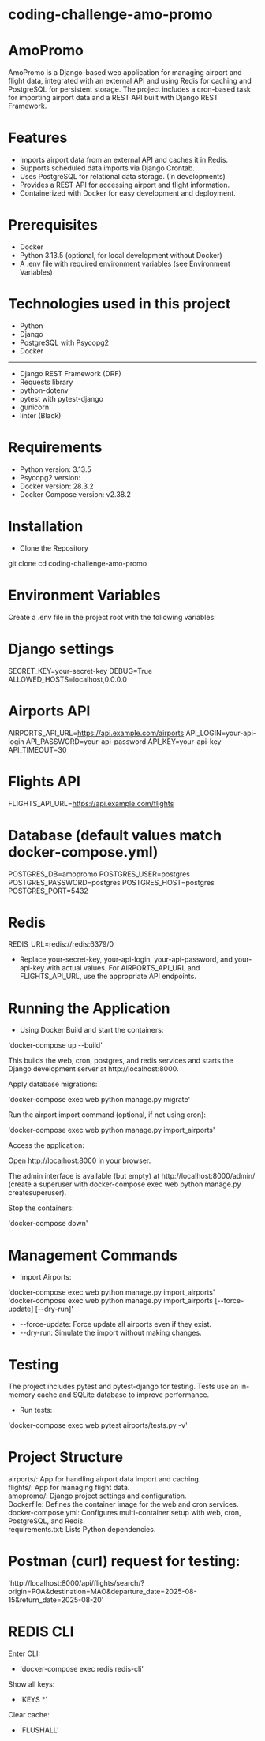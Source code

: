# coding-challenge-amo-promo
# AmoPromo

AmoPromo is a Django-based web application for managing airport and flight data, integrated with an external API and using Redis for caching and PostgreSQL for persistent storage. The project includes a cron-based task for importing airport data and a REST API built with Django REST Framework.

# Features

- Imports airport data from an external API and caches it in Redis.
- Supports scheduled data imports via Django Crontab.
- Uses PostgreSQL for relational data storage. (In developments)
- Provides a REST API for accessing airport and flight information.
- Containerized with Docker for easy development and deployment.

# Prerequisites

- Docker
- Python 3.13.5 (optional, for local development without Docker)
- A .env file with required environment variables (see Environment Variables)

# Technologies used in this project
- Python
- Django
- PostgreSQL with Psycopg2
- Docker
------------

- Django REST Framework (DRF)
- Requests library
- python-dotenv
- pytest with pytest-django
- gunicorn
- linter (Black)

# Requirements

- Python version: 3.13.5
- Psycopg2 version:
- Docker version: 28.3.2
- Docker Compose version: v2.38.2

# Installation

- Clone the Repository

git clone <repository-url>
cd coding-challenge-amo-promo

# Environment Variables

Create a .env file in the project root with the following variables:

# Django settings
SECRET_KEY=your-secret-key
DEBUG=True
ALLOWED_HOSTS=localhost,0.0.0.0

# Airports API
AIRPORTS_API_URL=https://api.example.com/airports
API_LOGIN=your-api-login
API_PASSWORD=your-api-password
API_KEY=your-api-key
API_TIMEOUT=30

# Flights API
FLIGHTS_API_URL=https://api.example.com/flights

# Database (default values match docker-compose.yml)
POSTGRES_DB=amopromo
POSTGRES_USER=postgres
POSTGRES_PASSWORD=postgres
POSTGRES_HOST=postgres
POSTGRES_PORT=5432

# Redis
REDIS_URL=redis://redis:6379/0

- Replace your-secret-key, your-api-login, your-api-password, and your-api-key with actual values. For AIRPORTS_API_URL and FLIGHTS_API_URL, use the appropriate API endpoints.


# Running the Application

- Using Docker
Build and start the containers:  

'docker-compose up --build'

This builds the web, cron, postgres, and redis services and starts the Django development server at http://localhost:8000.

Apply database migrations:

'docker-compose exec web python manage.py migrate'

Run the airport import command (optional, if not using cron):

'docker-compose exec web python manage.py import_airports'

Access the application:

Open http://localhost:8000 in your browser.

The admin interface is available (but empty) at http://localhost:8000/admin/ (create a superuser with docker-compose exec web python manage.py createsuperuser).

Stop the containers:

'docker-compose down'

# Management Commands

- Import Airports:


'docker-compose exec web python manage.py import_airports'  
'docker-compose exec web python manage.py import_airports [--force-update] [--dry-run]'  

- --force-update: Force update all airports even if they exist.
- --dry-run: Simulate the import without making changes.


# Testing

The project includes pytest and pytest-django for testing. Tests use an in-memory cache and SQLite database to improve performance.

- Run tests:

'docker-compose exec web pytest airports/tests.py  -v'  

# Project Structure

airports/: App for handling airport data import and caching.  
flights/: App for managing flight data.  
amopromo/: Django project settings and configuration.  
Dockerfile: Defines the container image for the web and cron services.  
docker-compose.yml: Configures multi-container setup with web, cron, PostgreSQL, and Redis.  
requirements.txt: Lists Python dependencies.  

# Postman (curl) request for testing:

'http://localhost:8000/api/flights/search/?origin=POA&destination=MAO&departure_date=2025-08-15&return_date=2025-08-20'  

# REDIS CLI

Enter CLI:
- 'docker-compose exec redis redis-cli'

Show all keys:
- 'KEYS *'

Clear cache:
- 'FLUSHALL'